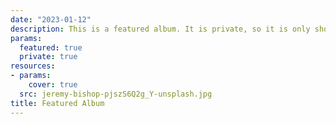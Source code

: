 ```yaml
---
date: "2023-01-12"
description: This is a featured album. It is private, so it is only shown on the homepage.
params:
  featured: true
  private: true
resources:
- params:
    cover: true
  src: jeremy-bishop-pjszS6Q2g_Y-unsplash.jpg
title: Featured Album
---
```

